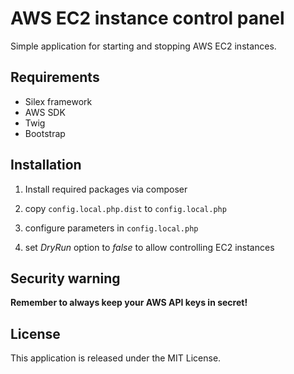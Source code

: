 # AWS EC2 instance control panel

Simple application for starting and stopping AWS EC2 instances.

## Requirements

* Silex framework
* AWS SDK 
* Twig
* Bootstrap

## Installation

1) Install required packages via composer

2) copy `config.local.php.dist` to `config.local.php`

3) configure parameters in `config.local.php`
 
4) set *DryRun* option to *false* to allow controlling EC2 instances 

## Security warning

**Remember to always keep your AWS API keys in secret!**

## License

This application is released under the MIT License.
